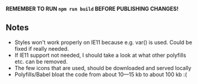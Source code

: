 **REMEMBER TO RUN `npm run build` BEFORE PUBLISHING CHANGES!**

## Notes

- Styles won't work properly on IE11 because e.g. var() is used. Could be fixed if really needed.
- If IE11 support not needed, I should take a look at what other polyfills etc. can be removed.
- The few icons that are used, should be downloaded and served locally
- Polyfills/Babel bloat the code from about 10—15 kb to about 100 kb :(
